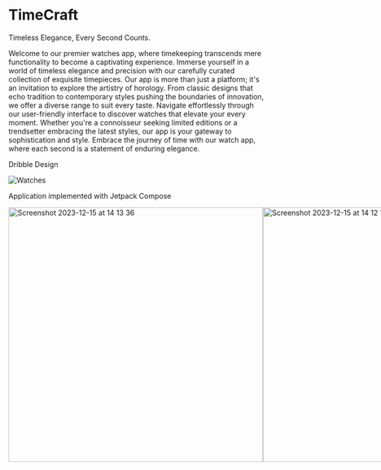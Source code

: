 # TimeCraft
Timeless Elegance, Every Second Counts.

Welcome to our premier watches app, where timekeeping transcends mere functionality to become a captivating experience. Immerse yourself in a world of timeless elegance and precision with our carefully curated collection of exquisite timepieces. Our app is more than just a platform; it's an invitation to explore the artistry of horology. From classic designs that echo tradition to contemporary styles pushing the boundaries of innovation, we offer a diverse range to suit every taste. Navigate effortlessly through our user-friendly interface to discover watches that elevate your every moment. Whether you're a connoisseur seeking limited editions or a trendsetter embracing the latest styles, our app is your gateway to sophistication and style. Embrace the journey of time with our watch app, where each second is a statement of enduring elegance.

Dribble Design

![Watches](https://github.com/DerekWasswa/TimeCraft/assets/9701272/eeebfd00-947f-4ab0-b7ca-853f4483dc3b)


Application implemented with Jetpack Compose

<div style="display: flex; justify-content: space-between;">
  <img width="500" alt="Screenshot 2023-12-15 at 14 13 36" src="https://github.com/DerekWasswa/TimeCraft/assets/9701272/df5f263a-91e0-4139-9179-f8d498275953">
  <img width="500" alt="Screenshot 2023-12-15 at 14 12 10" src="https://github.com/DerekWasswa/TimeCraft/assets/9701272/ac382d4a-f008-446e-8f53-4b4d46b1b776">
</div>
